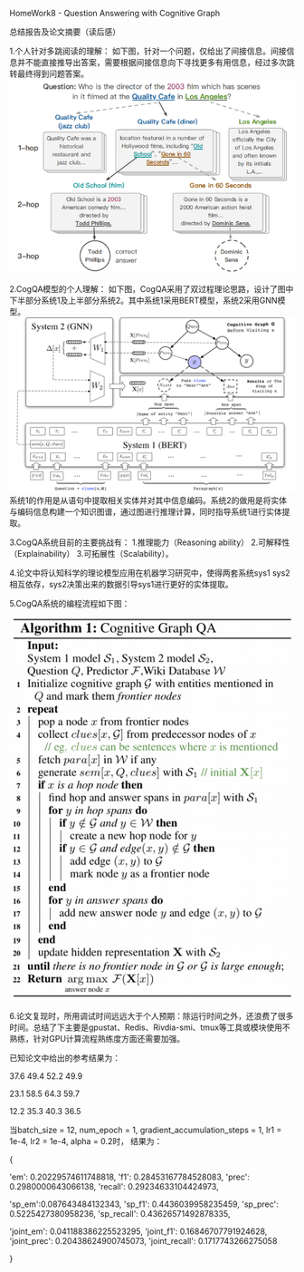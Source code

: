 HomeWork8 - Question Answering with Cognitive Graph

总结报告及论文摘要（读后感）

1.个人针对多跳阅读的理解：
如下图，针对一个问题，仅给出了间接信息。间接信息并不能直接推导出答案，需要根据间接信息向下寻找更多有用信息，经过多次跳转最终得到问题答案。
![多跳阅读](https://github.com/Kether-Jechidah/HW8/blob/master/%E5%BC%95%E7%94%A8%E5%85%AC%E5%BC%8F%E5%8F%8A%E7%90%86%E8%AE%BA/%E5%A4%9A%E8%B7%B3%E9%98%85%E8%AF%BB.png)

2.CogQA模型的个人理解：
如下图，CogQA采用了双过程理论思路，设计了图中下半部分系统1及上半部分系统2。其中系统1采用BERT模型，系统2采用GNN模型。
![CogQA模型框架](https://github.com/Kether-Jechidah/HW8/blob/master/%E5%BC%95%E7%94%A8%E5%85%AC%E5%BC%8F%E5%8F%8A%E7%90%86%E8%AE%BA/CogQA%E6%A8%A1%E5%9E%8B%E6%A1%86%E6%9E%B6.png)
系统1的作用是从语句中提取相关实体并对其中信息编码。系统2的做用是将实体与编码信息构建一个知识图谱，通过图进行推理计算，同时指导系统1进行实体提取。

3.CogQA系统目前的主要挑战有：
1.推理能力（Reasoning ability）
2.可解释性（Explainability）
3.可拓展性（Scalability）。 

4.论文中将认知科学的理论模型应用在机器学习研究中，使得两套系统sys1 sys2相互依存，sys2决策出来的数据引导sys1进行更好的实体提取。

5.CogQA系统的编程流程如下图：

![CogQA系统流程](https://github.com/Kether-Jechidah/HW8/blob/master/%E5%BC%95%E7%94%A8%E5%85%AC%E5%BC%8F%E5%8F%8A%E7%90%86%E8%AE%BA/COGQA%E7%B3%BB%E7%BB%9F%E6%B5%81%E7%A8%8B.png)

6.论文复现时，所用调试时间远远大于个人预期：除运行时间之外，还浪费了很多时间。总结了下主要是gpustat、Redis、Rivdia-smi、tmux等工具或模块使用不熟练，针对GPU计算流程熟练度方面还需要加强。


已知论文中给出的参考结果为：

37.6 49.4 52.2 49.9

23.1 58.5 64.3 59.7

12.2 35.3 40.3 36.5

当batch_size = 12, num_epoch = 1, gradient_accumulation_steps = 1, lr1 = 1e-4, lr2 = 1e-4, alpha = 0.2时，
结果为：

{

  'em': 0.20229574611748818, 
  'f1': 0.28453167784528083, 
  'prec': 0.2980000643066138, 
  'recall': 0.29234633104424973,
  
  'sp_em':0.087643484132343, 
  'sp_f1': 0.4436039958235459, 
  'sp_prec': 0.5225427380958236, 
  'sp_recall': 0.43626571492878335,
  
  'joint_em': 0.041188386225523295,
  'joint_f1': 0.16846707791924628, 
  'joint_prec': 0.20438624900745073,
  'joint_recall': 0.1717743266275058
  
  }
